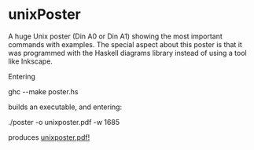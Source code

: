 unixPoster
==========

A huge Unix poster (Din A0 or Din A1) showing the most important commands with examples.
The special aspect about this poster is that it was programmed with the
Haskell diagrams library instead of using a tool like Inkscape.

Entering

ghc --make poster.hs

builds an executable, and entering:

./poster -o unixposter.pdf -w 1685

produces [unixposter.pdf!](unixposter.pdf)
